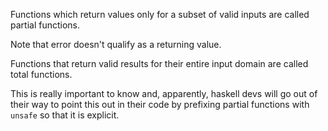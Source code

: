 Functions which return values only for a subset of valid inputs are called
partial functions.

Note that error doesn't qualify as a returning value.

Functions that return valid results for their entire input domain are called
total functions.

This is really important to know and, apparently, haskell devs will go out of
their way to point this out in their code by prefixing partial functions with
`unsafe` so that it is explicit.


